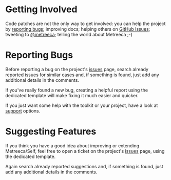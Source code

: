 # Getting Involved

Code patches are not the only way to get involved: you can help the project by [reporting bugs](#reporting-bugs);
improving docs; helping others on [GitHub Issues](https://github.com/metreeca/self/issues); tweeting
to [@metreeca](https://twitter.com/metreeca); telling the world about Metreeca ;-)

# Reporting Bugs

Before reporting a bug on the project's [issues](https://github.com/metreeca/self/issues) page, search already reported
issues for similar cases and, if something is found, just add any additional details in the comments.

If you've really found a new bug, creating a helpful report using the dedicated template will make fixing it much easier
and quicker.

If you just want some help with the toolkit or your project, have a look at [support](README.md#support) options.

# Suggesting Features

If you think you have a good idea about improving or extending Metreeca/Self, feel free to open a ticket on the
project's [issues](https://github.com/metreeca/self/issues) page, using the dedicated template.

Again search already reported suggestions and, if something is found, just add any additional details in the comments.
